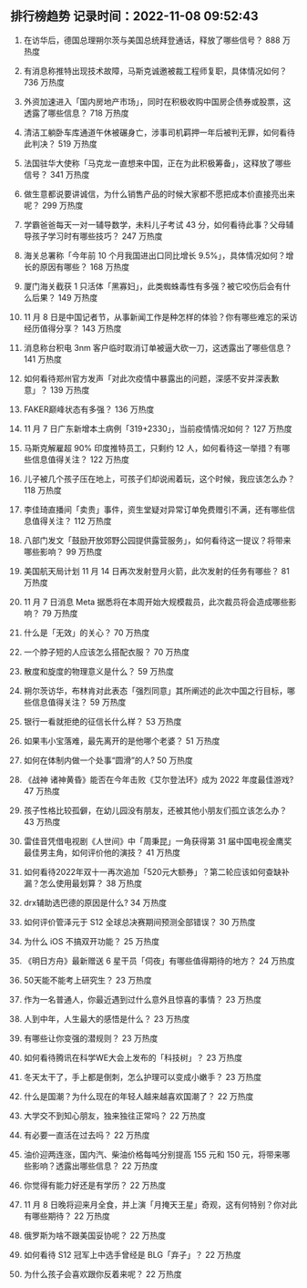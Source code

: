 
## 排行榜趋势 记录时间：2022-11-08 09:52:43
  
  1. 在访华后，德国总理朔尔茨与美国总统拜登通话，释放了哪些信号？ 888 万热度
    
  2. 有消息称推特出现技术故障，马斯克诚邀被裁工程师复职，具体情况如何？ 736 万热度
    
  3. 外资加速进入「国内房地产市场」，同时在积极收购中国房企债券或股票，这透露了哪些信息？ 718 万热度
    
  4. 清洁工躺卧车库通道午休被碾身亡，涉事司机羁押一年后被判无罪，如何看待此判决？ 519 万热度
    
  5. 法国驻华大使称「马克龙一直想来中国，正在为此积极筹备」，这释放了哪些信号？ 341 万热度
    
  6. 做生意都说要讲诚信，为什么销售产品的时候大家都不愿把成本价直接亮出来呢？ 299 万热度
    
  7. 学霸爸爸每天一对一辅导数学，未料儿子考试 43 分，如何看待此事？父母辅导孩子学习时有哪些技巧？ 247 万热度
    
  8. 海关总署称「今年前 10 个月我国进出口同比增长  9.5%」，具体情况如何？增长的原因有哪些？ 168 万热度
    
  9. 厦门海关截获 1 只活体「黑寡妇」，此类蜘蛛毒性有多强？被它咬伤后会有什么后果？ 149 万热度
    
  10. 11 月 8 日是中国记者节，从事新闻工作是种怎样的体验？你有哪些难忘的采访经历值得分享？ 143 万热度
    
  11. 消息称台积电 3nm 客户临时取消订单被逼大砍一刀，这透露出了哪些信息？ 141 万热度
    
  12. 如何看待郑州官方发声「对此次疫情中暴露出的问题，深感不安并深表歉意」？ 139 万热度
    
  13. FAKER巅峰状态有多强？ 136 万热度
    
  14. 11 月 7 日广东新增本土病例「319+2330」，当前疫情情况如何？ 127 万热度
    
  15. 马斯克解雇超 90% 印度推特员工，只剩约 12 人，如何看待这一举措？有哪些信息值得关注？ 122 万热度
    
  16. 儿子被几个孩子压在地上，可孩子们却说闹着玩，这个时候，我应该怎么办？ 118 万热度
    
  17. 李佳琦直播间「卖贵」事件，资生堂疑对异常订单免费赠引不满，还有哪些信息值得关注？ 112 万热度
    
  18. 八部门发文「鼓励开放郊野公园提供露营服务」，如何看待这一提议？将带来哪些影响？ 99 万热度
    
  19. 美国航天局计划 11 月 14 日再次发射登月火箭，此次发射的任务有哪些？ 81 万热度
    
  20. 11 月 7 日消息 Meta 据悉将在本周开始大规模裁员，此次裁员将会造成哪些影响？ 79 万热度
    
  21. 什么是「无效」的关心？ 70 万热度
    
  22. 一个脖子短的人应该怎么搭配衣服？ 70 万热度
    
  23. 散度和旋度的物理意义是什么？ 59 万热度
    
  24. 朔尔茨访华，布林肯对此表态「强烈同意」其所阐述的此次中国之行目标，哪些信息值得关注？ 59 万热度
    
  25. 银行一看就拒绝的征信长什么样？ 53 万热度
    
  26. 如果韦小宝落难，最先离开的是他哪个老婆？ 51 万热度
    
  27. 如何在体制内做一个处事“圆滑”的人? 50 万热度
    
  28. 《战神 诸神黄昏》能否在今年击败《艾尔登法环》成为 2022 年度最佳游戏? 47 万热度
    
  29. 孩子性格比较孤僻，在幼儿园没有朋友，还被其他小朋友们孤立该怎么办？ 43 万热度
    
  30. 雷佳音凭借电视剧《人世间》中「周秉昆」一角获得第 31 届中国电视金鹰奖最佳男主角，如何评价他的演技？ 41 万热度
    
  31. 如何看待2022年双十一再次追加「520元大额券」？第二轮应该如何查缺补漏？怎么使用最划算？ 38 万热度
    
  32. drx辅助选巴德的原因是什么? 34 万热度
    
  33. 如何评价管泽元于 S12 全球总决赛期间预测全部错误？ 30 万热度
    
  34. 为什么 iOS 不搞双开功能？ 25 万热度
    
  35. 《明日方舟》最新赠送 6 星干员「伺夜」有哪些值得期待的地方？ 24 万热度
    
  36. 50天能不能考上研究生？ 23 万热度
    
  37. 作为一名普通人，你最近遇到过什么意外且惊喜的事情？ 23 万热度
    
  38. 人到中年，人生最大的感悟是什么？ 23 万热度
    
  39. 有哪些让你变强的潜规则？ 23 万热度
    
  40. 如何看待腾讯在科学WE大会上发布的「科技树」？ 23 万热度
    
  41. 冬天太干了，手上都是倒刺，怎么护理可以变成小嫩手？ 23 万热度
    
  42. 什么是国潮？为什么现在的年轻人越来越喜欢国潮了？ 22 万热度
    
  43. 大学交不到知心朋友，独来独往正常吗？ 22 万热度
    
  44. 有必要一直活在过去吗？ 22 万热度
    
  45. 油价迎两连涨，国内汽、柴油价格每吨分别提高 155 元和 150 元，将带来哪些影响？透露出哪些信息？ 22 万热度
    
  46. 你觉得有能力好还是有学历？ 22 万热度
    
  47. 11 月 8 日晚将迎来月全食，并上演「月掩天王星」奇观，这有何特别？你对此有哪些期待？ 22 万热度
    
  48. 俄罗斯为啥不跟美国妥协呢？ 22 万热度
    
  49. 如何看待 S12 冠军上中选手曾经是 BLG「弃子」？ 22 万热度
    
  50. 为什么孩子会喜欢跟你反着来呢？ 22 万热度
    